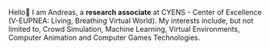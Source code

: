 Hello👋 I am Andreas, a <b>research associate</b> at CYENS - Center of Excellence (V-EUPNEA: Living, Breathing Virtual World).
My interests include, but not limited to, Crowd Simulation, Machine Learning, Virtual Environments, Computer Animation and Computer Games Technologies.

<!--
**apanay20/apanay20** is a ✨ _special_ ✨ repository because its `README.md` (this file) appears on your GitHub profile.
-->
